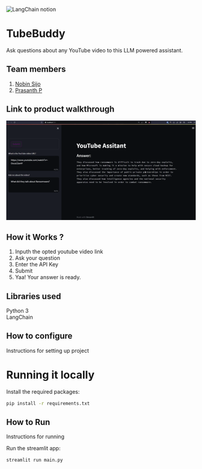 

![LangChain notion](https://github.com/TH-Activities/saturday-hack-night-template/assets/117498997/af58a18d-932c-4ee7-870b-20820cfa3f3f)




# TubeBuddy

Ask questions about any YouTube video to this LLM powered assistant.

## Team members
1. [Nobin Sijo](https://www.linkedin.com/in/nobin-sijo-a22711291)
2. [Prasanth P](https://www.linkedin.com/in/prasanth1010000)

## Link to product walkthrough

![YouTube Assistant App](/YouTube-Assistant.png)

## How it Works ?
1. Inputh the opted youtube video link
2. Ask your question
3. Enter the API Key
4. Submit
5. Yaa! Your answer is ready.
   
## Libraries used
Python 3<br>
LangChain

## How to configure
Instructions for setting up project

# Running it locally

Install the required packages:

```bash
pip install -r requirements.txt
```


## How to Run
Instructions for running

Run the streamlit app:

```bash
streamlit run main.py
```




